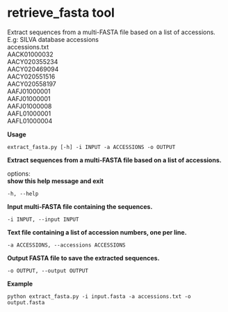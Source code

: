 # retrieve_fasta tool

Extract sequences from a multi-FASTA file based on a list of accessions.  
E.g: SILVA database accessions  
accessions.txt  
AACK01000032  
AACY020355234  
AACY020469094  
AACY020551516  
AACY020558197  
AAFJ01000001  
AAFJ01000001  
AAFJ01000008  
AAFL01000001  
AAFL01000004  




**Usage**  

```
extract_fasta.py [-h] -i INPUT -a ACCESSIONS -o OUTPUT
```

**Extract sequences from a multi-FASTA file based on a list of accessions.**

options:  
**show this help message and exit**  

```
-h, --help
```
**Input multi-FASTA file containing the sequences.**  

```
-i INPUT, --input INPUT
```

**Text file containing a list of accession numbers, one per line.**  

```
-a ACCESSIONS, --accessions ACCESSIONS
```

**Output FASTA file to save the extracted sequences.**  

```
-o OUTPUT, --output OUTPUT
```

**Example**  

```
python extract_fasta.py -i input.fasta -a accessions.txt -o output.fasta
```
